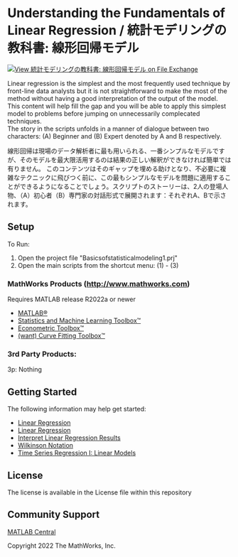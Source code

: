 # Understanding the Fundamentals of Linear Regression / 統計モデリングの教科書: 線形回帰モデル
<!-- This is the "Title of the contribution" that was approved during the Community Contribution Review Process --> 

[![View 統計モデリングの教科書: 線形回帰モデル on File Exchange](https://www.mathworks.com/matlabcentral/images/matlab-file-exchange.svg)](https://www.mathworks.com/matlabcentral/fileexchange/114360)
<!-- Add this icon to the README if this repo also appears on File Exchange via the "Connect to GitHub" feature --> 

Linear regression is the simplest and the most frequently used technique by front-line data analysts but it is not straightforward to make the most of the method without having a good interpretation of the output of the model. <br>This content will help fill the gap and you will be able to apply this simplest model to problems before jumping on unnecessarily complecated techniques. <br>The story in the scripts unfolds in a manner of dialogue between two characters: (A) Beginner and (B) Expert denoted by A and B respectively.

線形回帰は現場のデータ解析者に最も用いられる、一番シンプルなモデルですが、そのモデルを最大限活用するのは結果の正しい解釈ができなければ簡単では有りません。
このコンテンツはそのギャップを埋める助けとなり、不必要に複雑なテクニックに飛びつく前に、この最もシンプルなモデルを問題に適用することができるようになることでしょう。スクリプトのストーリーは、2人の登場人物、（A）初心者（B）専門家の対話形式で展開されます：それぞれA、Bで示されます。

## Setup 
To Run:
1. Open the project file "Basicsofstatisticalmodeling1.prj"
2. Open the main scripts from the shortcut menu: (1) - (3)

### MathWorks Products (http://www.mathworks.com)

Requires MATLAB release R2022a or newer
- [MATLAB&reg;](https://www.mathworks.com/products/matlab.html)
- [Statistics and Machine Learning Toolbox&trade;](https://www.mathworks.com/products/statistics.html)
- [Econometric Toolbox&trade;](https://www.mathworks.com/products/econometrics.html)
- [(want) Curve Fitting Toolbox&trade;](https://www.mathworks.com/products/curvefitting.html)

### 3rd Party Products:
3p: Nothing

## Getting Started 
The following information may help get started: 
- [Linear Regression](https://www.mathworks.com/help/matlab/data_analysis/linear-regression.html)
- [Linear Regression](https://www.mathworks.com/help/stats/linear-regression.html)
- [Interpret Linear Regression Results](https://www.mathworks.com/help/stats/understanding-linear-regression-outputs.html)
- [Wilkinson Notation](https://www.mathworks.com/help/stats/wilkinson-notation.html)
- [Time Series Regression I: Linear Models](https://www.mathworks.com/help/econ/time-series-regression-i-linear-models.html)
<!--- List or link to any relevent Documentation to help the user Get Started --->

<!---
## Examples
To learn how to use this in testing workflows, see [Examples](/examples/). 
-->
<!--- Make sure you have a repo set up correctly if you are to follow this formatting --->

## License
<!--- Make sure you have a License.txt within your Repo --->
The license is available in the License file within this repository

## Community Support
[MATLAB Central](https://www.mathworks.com/matlabcentral)

Copyright 2022 The MathWorks, Inc.
